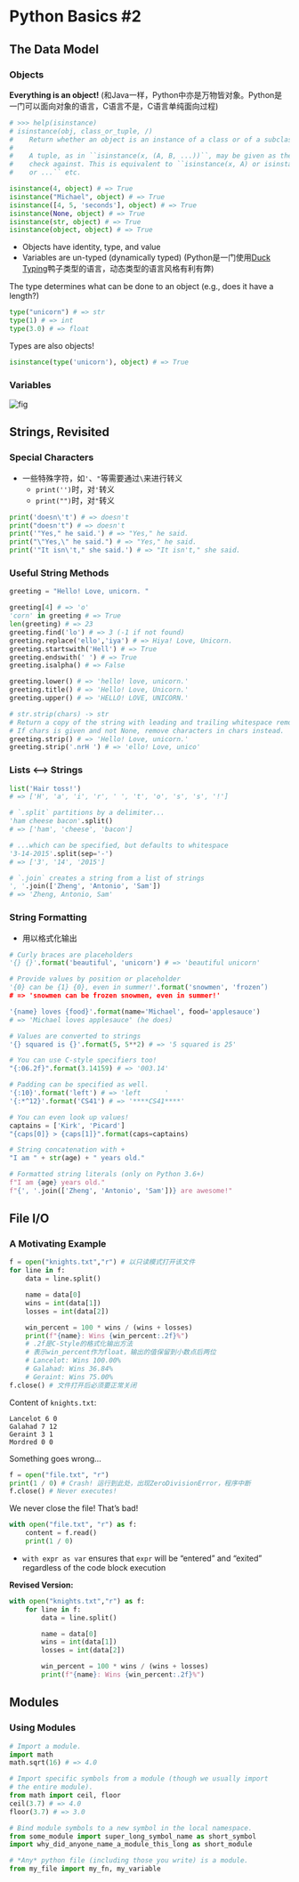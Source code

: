 # Python Basics #2

## The Data Model

### Objects

**Everything is an object!** (和Java一样，Python中亦是万物皆对象。Python是一门可以面向对象的语言，C语言不是，C语言单纯面向过程)

```python
# >>> help(isinstance)
# isinstance(obj, class_or_tuple, /)
#    Return whether an object is an instance of a class or of a subclass thereof.
#
#    A tuple, as in ``isinstance(x, (A, B, ...))``, may be given as the target to
#    check against. This is equivalent to ``isinstance(x, A) or isinstance(x, B)
#    or ...`` etc.

isinstance(4, object) # => True
isinstance("Michael", object) # => True
isinstance([4, 5, 'seconds'], object) # => True
isinstance(None, object) # => True
isinstance(str, object) # => True
isinstance(object, object) # => True
```
- Objects have identity, type, and value
- Variables are un-typed (dynamically typed) (Python是一门使用[Duck Typing](https://zh.wikipedia.org/wiki/鸭子类型)鸭子类型的语言，动态类型的语言风格有利有弊)

The type determines what can be done to an object (e.g., does it have a length?)

```python
type("unicorn") # => str
type(1) # => int
type(3.0) # => float
```

Types are also objects!

```python
isinstance(type('unicorn'), object) # => True
```

### Variables

![fig](3.png)

## Strings, Revisited

### Special Characters

- 一些特殊字符，如`'`、`"`等需要通过`\`来进行转义
  - `print('')`时，对`'`转义
  - `print("")`时，对`"`转义

```python
print('doesn\'t') # => doesn't
print("doesn't") # => doesn't
print('"Yes," he said.') # => "Yes," he said.
print("\"Yes,\" he said.") # => "Yes," he said.
print('"It isn\'t," she said.') # => "It isn't," she said.
```

### Useful String Methods

```python
greeting = "Hello! Love, unicorn. "

greeting[4] # => 'o'
'corn' in greeting # => True
len(greeting) # => 23
greeting.find('lo') # => 3 (-1 if not found)
greeting.replace('ello','iya') # => Hiya! Love, Unicorn.
greeting.startswith('Hell') # => True
greeting.endswith(' ') # => True
greeting.isalpha() # => False

greeting.lower() # => 'hello! love, unicorn.'
greeting.title() # => 'Hello! Love, Unicorn.'
greeting.upper() # => 'HELLO! LOVE, UNICORN.'

# str.strip(chars) -> str
# Return a copy of the string with leading and trailing whitespace removed.
# If chars is given and not None, remove characters in chars instead.
greeting.strip() # => 'Hello! Love, unicorn.'
greeting.strip('.nrH ') # => 'ello! Love, unico'
```

### Lists <—> Strings

```python
list('Hair toss!')
# => ['H', 'a', 'i', 'r', ' ', 't', 'o', 's', 's', '!']

# `.split` partitions by a delimiter...
'ham cheese bacon'.split()
# => ['ham', 'cheese', 'bacon']

# ...which can be specified, but defaults to whitespace
'3-14-2015'.split(sep='-')
# => ['3', '14', '2015']

# `.join` creates a string from a list of strings
', '.join(['Zheng', 'Antonio', 'Sam'])
# => 'Zheng, Antonio, Sam'
```

### String Formatting

- 用以格式化输出

```python
# Curly braces are placeholders
'{} {}'.format('beautiful', 'unicorn') # => 'beautiful unicorn'

# Provide values by position or placeholder
'{0} can be {1} {0}, even in summer!'.format('snowmen', 'frozen’)
# => 'snowmen can be frozen snowmen, even in summer!'

'{name} loves {food}'.format(name='Michael', food='applesauce')
# => 'Michael loves applesauce' (he does)

# Values are converted to strings
'{} squared is {}'.format(5, 5**2) # => '5 squared is 25'

# You can use C-style specifiers too!
"{:06.2f}".format(3.14159) # => '003.14'

# Padding can be specified as well.
'{:10}'.format('left') # => 'left      '
'{:*^12}'.format('CS41') # => '****CS41****'

# You can even look up values!
captains = ['Kirk', 'Picard']
"{caps[0]} > {caps[1]}".format(caps=captains)

# String concatenation with +
"I am " + str(age) + " years old."

# Formatted string literals (only on Python 3.6+)
f"I am {age} years old."
f"{', '.join(['Zheng', 'Antonio', 'Sam'])} are awesome!"
```

## File I/O

### A Motivating Example

```python
f = open("knights.txt","r") # 以只读模式打开该文件
for line in f:
    data = line.split()

    name = data[0]
    wins = int(data[1])
    losses = int(data[2])

    win_percent = 100 * wins / (wins + losses)
    print(f"{name}: Wins {win_percent:.2f}%")
    # .2f是C-Style的格式化输出方法
    # 表示win_percent作为float，输出的值保留到小数点后两位
    # Lancelot: Wins 100.00%
    # Galahad: Wins 36.84%
    # Geraint: Wins 75.00%
f.close() # 文件打开后必须要正常关闭
```

Content of `knights.txt`:

```
Lancelot 6 0
Galahad 7 12
Geraint 3 1
Mordred 0 0
```

Something goes wrong…

```python
f = open("file.txt", "r")
print(1 / 0) # Crash! 运行到此处，出现ZeroDivisionError，程序中断
f.close() # Never executes!
```

We never close the file! That’s bad!

```python
with open("file.txt", "r") as f:
    content = f.read()
    print(1 / 0)
```

- `with expr as var` ensures that `expr` will be “entered” and “exited” regardless of the code block execution

**Revised Version:**

```python
with open("knights.txt","r") as f:
    for line in f:
        data = line.split()

        name = data[0]
        wins = int(data[1])
        losses = int(data[2])

        win_percent = 100 * wins / (wins + losses)
        print(f"{name}: Wins {win_percent:.2f}%")
```

## Modules

### Using Modules

```python
# Import a module.
import math
math.sqrt(16) # => 4.0

# Import specific symbols from a module (though we usually import
# the entire module).
from math import ceil, floor
ceil(3.7) # => 4.0
floor(3.7) # => 3.0

# Bind module symbols to a new symbol in the local namespace.
from some_module import super_long_symbol_name as short_symbol
import why_did_anyone_name_a_module_this_long as short_module

# *Any* python file (including those you write) is a module.
from my_file import my_fn, my_variable
```